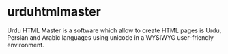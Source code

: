 urduhtmlmaster
==============

Urdu HTML Master is a software which allow to create HTML pages is Urdu, Persian and Arabic languages using unicode in a WYSIWYG user-friendly environment.
